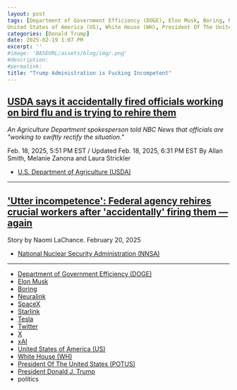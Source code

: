```yaml
---
layout: post
tags: [Department of Government Efficiency (DOGE), Elon Musk, Boring, Neuralink, SpaceX, Starlink, Tesla, Twitter, X, xAI, 
United States of America (US), White House (WH), President Of The United States (POTUS), President Donald J. Trump, politics]
categories: [Donald Trump]
date: 2025-02-19 1:07 PM
excerpt: ''
#image: 'BASEURL/assets/blog/img/.png'
#description:
#permalink:
title: "Trump Administration is Fucking Incompetent"
---
```



## [USDA says it accidentally fired officials working on bird flu and is trying to rehire them](https://www.nbcnews.com/politics/doge/usda-accidentally-fired-officials-bird-flu-rehire-rcna192716)

*An Agriculture Department spokesperson told NBC News that officials are "working to swiftly rectify the situation."*

Feb. 18, 2025, 5:51 PM EST / Updated Feb. 18, 2025, 6:31 PM EST
By Allan Smith, Melanie Zanona and Laura Strickler

- [U.S. Department of Agriculture (USDA)](https://www.usda.gov/)

----

## ['Utter incompetence': Federal agency rehires crucial workers after 'accidentally' firing them — again](https://www.alternet.org/trump-usda-fired-flu/)

Story by Naomi LaChance. February 20, 2025

- [National Nuclear Security Administration (NNSA)](https://www.energy.gov/nnsa/national-nuclear-security-administration)

----

- [Department of Government Efficiency (DOGE)](https://www.doge.gov/)
- [Elon Musk](https://x.com/elonmusk/)
- [Boring](https://www.boringcompany.com/)
- [Neuralink](https://neuralink.com/)
- [SpaceX](https://www.spacex.com/)
- [Starlink](https://www.starlink.com/)
- [Tesla](https://www.tesla.com/)
- [Twitter](https://twitter.com/)
- [ X ](https://x.com/)
- [xAI](https://x.ai/)
- [United States of America (US)](https://www.usa.gov/)
- [White House (WH)](https://www.whitehouse.gov/)
- [President Of The United States (POTUS)](https://www.whitehouse.gov/)
- [President Donald J. Trump](https://www.whitehouse.gov/administration/donald-j-trump/)
- politics
